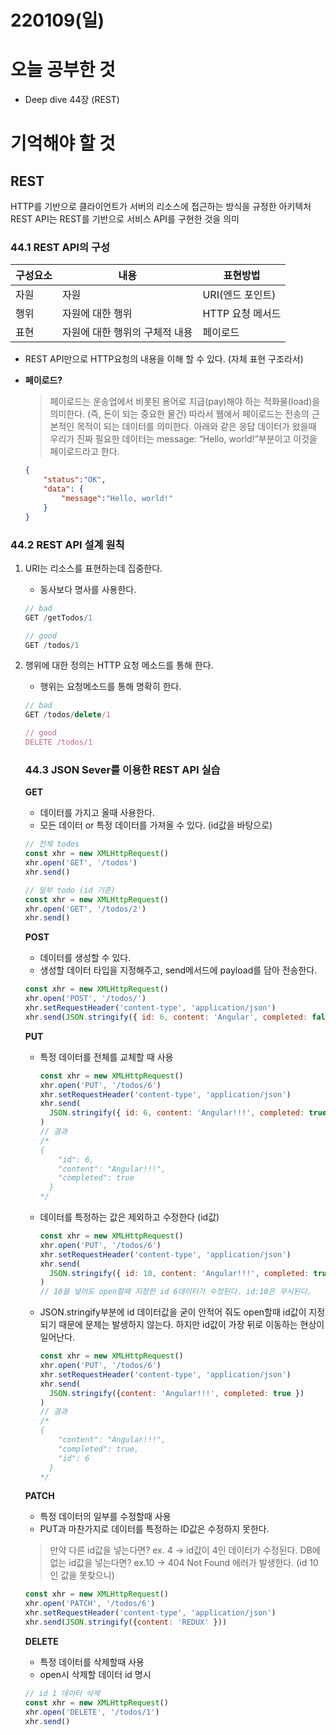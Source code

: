 # 220109(일)

# 오늘 공부한 것

- Deep dive 44장 (REST)

# 기억해야 할 것

## REST

HTTP를 기반으로 클라이언트가 서버의 리소스에 접근하는 방식을 규정한 아키텍처
REST API는 REST를 기반으로 서비스 API를 구현한 것을 의미

### 44.1 REST API의 구성

| 구성요소 | 내용 | 표현방법 |
| --- | --- | --- |
| 자원 | 자원 | URI(엔드 포인트) |
| 행위 | 자원에 대한 행위 | HTTP 요청 메서드 |
| 표현 | 자원에 대한 행위의 구체적 내용 | 페이로드 |
- REST API만으로 HTTP요청의 내용을 이해 할 수 있다. (자체 표현 구조라서)
- **페이로드?**
    
    > 페이로드는 운송업에서 비롯된 용어로 지급(pay)해야 하는 적화물(load)을 의미한다. (즉, 돈이 되는 중요한 물건) 
    따라서 웹에서 페이로드는 전송의 근본적인 목적이 되는 데이터를 의미한다. 
    아래와 같은 응답 데이터가 왔을때 우리가 진짜 필요한 데이터는 message: “Hello, world!”부분이고 이것을 페이로드라고 한다.
    > 
    
    ```json
    {
        "status":"OK",
        "data": {
            "message":"Hello, world!"
        }
    }
    ```
    

### 44.2 REST API 설계 원칙

1. URI는 리소스를 표현하는데 집중한다.
    - 동사보다 명사를 사용한다.
    
    ```jsx
    // bad
    GET /getTodos/1
    
    // good
    GET /todos/1
    ```
    
2. 행위에 대한 정의는 HTTP 요청 메소드를 통해 한다.
    - 행위는 요청메소드를 통해 명확히 한다.
    
    ```jsx
    // bad
    GET /todos/delete/1
    
    // good
    DELETE /todos/1
    ```
    
    ### 44.3 JSON Sever를 이용한 REST API 실습
    
    **GET**
    
    - 데이터를 가지고 올때 사용한다.
    - 모든 데이터 or 특정 데이터를 가져올 수 있다. (id값을 바탕으로)
    
    ```jsx
    // 전체 todos
    const xhr = new XMLHttpRequest()
    xhr.open('GET', '/todos')
    xhr.send()
    
    // 일부 todo (id 기준)
    const xhr = new XMLHttpRequest()
    xhr.open('GET', '/todos/2')
    xhr.send()
    ```
    
    **POST**
    
    - 데이터를 생성할 수 있다.
    - 생성할 데이터 타입을 지정해주고, send메서드에 payload를 담아 전송한다.
    
    ```jsx
    const xhr = new XMLHttpRequest()
    xhr.open('POST', '/todos/')
    xhr.setRequestHeader('content-type', 'application/json')
    xhr.send(JSON.stringify({ id: 6, content: 'Angular', completed: false }))
    ```
    
    **PUT**
    
    - 특정 데이터를 전체를 교체할 때 사용
        
        ```jsx
        const xhr = new XMLHttpRequest()
        xhr.open('PUT', '/todos/6')
        xhr.setRequestHeader('content-type', 'application/json')
        xhr.send(
          JSON.stringify({ id: 6, content: 'Angular!!!', completed: true })
        )
        // 결과
        /*
        {
            "id": 6,
            "content": "Angular!!!",
            "completed": true
          }
        */
        ```
        
    - 데이터를 특정하는 값은 제외하고 수정한다 (id값)
        
        ```jsx
        const xhr = new XMLHttpRequest()
        xhr.open('PUT', '/todos/6')
        xhr.setRequestHeader('content-type', 'application/json')
        xhr.send(
          JSON.stringify({ id: 10, content: 'Angular!!!', completed: true })
        )
        // 10을 넣어도 open할때 지정한 id 6데이터가 수정된다. id:10은 무시된다. 
        ```
        
    - JSON.stringify부분에 id 데이터값을 굳이 안적어 줘도 open할때 id값이 지정되기 때문에 문제는 발생하지 않는다. 하지만 id값이 가장 뒤로 이동하는 현상이 일어난다.
        
        ```jsx
        const xhr = new XMLHttpRequest()
        xhr.open('PUT', '/todos/6')
        xhr.setRequestHeader('content-type', 'application/json')
        xhr.send(
          JSON.stringify({content: 'Angular!!!', completed: true })
        )
        // 결과
        /*
        {
            "content": "Angular!!!",
            "completed": true,
            "id": 6
          }
        */
        ```
        
    
    **PATCH**
    
    - 특정 데이터의 일부를 수정할때 사용
    - PUT과 마찬가지로 데이터를 특정하는 ID값은 수정하지 못한다.
    
    > 만약 다른 id값을 넣는다면? ex. 4 → id값이 4인 데이터가 수정된다.
    DB에 없는 id값을 넣는다면? ex.10 →  404 Not Found 에러가 발생한다. (id 10인 값을 못찾으니)
    > 
    
    ```jsx
    const xhr = new XMLHttpRequest()
    xhr.open('PATCH', '/todos/6')
    xhr.setRequestHeader('content-type', 'application/json')
    xhr.send(JSON.stringify({content: 'REDUX' }))
    ```
    
    **DELETE**
    
    - 특정 데이터를 삭제할때 사용
    - open시 삭제할 데이터 id 명시
    
    ```jsx
    // id 1 데이터 삭제
    const xhr = new XMLHttpRequest()
    xhr.open('DELETE', '/todos/1')
    xhr.send()
    ```
